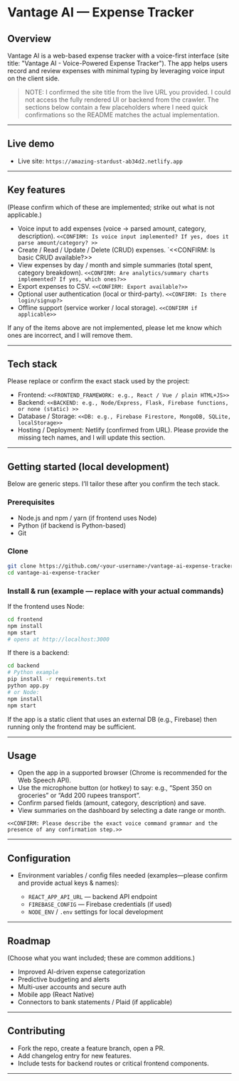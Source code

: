 # Vantage AI — Expense Tracker

## Overview

Vantage AI is a web-based expense tracker with a voice-first interface (site title: "Vantage AI - Voice-Powered Expense Tracker"). The app helps users record and review expenses with minimal typing by leveraging voice input on the client side.

> NOTE: I confirmed the site title from the live URL you provided. I could not access the fully rendered UI or backend from the crawler. The sections below contain a few placeholders where I need quick confirmations so the README matches the actual implementation.

---

## Live demo

* Live site: `https://amazing-stardust-ab34d2.netlify.app`

---

## Key features

(Please confirm which of these are implemented; strike out what is not applicable.)

* Voice input to add expenses (voice → parsed amount, category, description). `<<CONFIRM: Is voice input implemented? If yes, does it parse amount/category? >>`
* Create / Read / Update / Delete (CRUD) expenses. `<<CONFIRM: Is basic CRUD available?>>
* View expenses by day / month and simple summaries (total spent, category breakdown). `<<CONFIRM: Are analytics/summary charts implemented? If yes, which ones?>>`
* Export expenses to CSV. `<<CONFIRM: Export available?>>`
* Optional user authentication (local or third-party). `<<CONFIRM: Is there login/signup?>`
* Offline support (service worker / local storage). `<<CONFIRM if applicable>>`

If any of the items above are not implemented, please let me know which ones are incorrect, and I will remove them.

---

## Tech stack

Please replace or confirm the exact stack used by the project:

* Frontend: `<<FRONTEND_FRAMEWORK: e.g., React / Vue / plain HTML+JS>>`
* Backend: `<<BACKEND: e.g., Node/Express, Flask, Firebase functions, or none (static) >>`
* Database / Storage: `<<DB: e.g., Firebase Firestore, MongoDB, SQLite, localStorage>>`
* Hosting / Deployment: Netlify (confirmed from URL).
  Please provide the missing tech names, and I will update this section.

---

## Getting started (local development)

Below are generic steps. I’ll tailor these after you confirm the tech stack.

### Prerequisites

* Node.js and npm / yarn (if frontend uses Node)
* Python (if backend is Python-based)
* Git

### Clone

```bash
git clone https://github.com/<your-username>/vantage-ai-expense-tracker.git
cd vantage-ai-expense-tracker
```

### Install & run (example — replace with your actual commands)

If the frontend uses Node:

```bash
cd frontend
npm install
npm start
# opens at http://localhost:3000
```

If there is a backend:

```bash
cd backend
# Python example
pip install -r requirements.txt
python app.py
# or Node:
npm install
npm start
```

If the app is a static client that uses an external DB (e.g., Firebase) then running only the frontend may be sufficient.

---

## Usage

* Open the app in a supported browser (Chrome is recommended for the Web Speech API).
* Use the microphone button (or hotkey) to say: e.g., “Spent 350 on groceries” or “Add 200 rupees transport”.
* Confirm parsed fields (amount, category, description) and save.
* View summaries on the dashboard by selecting a date range or month.

`<<CONFIRM: Please describe the exact voice command grammar and the presence of any confirmation step.>>`

---

## Configuration

* Environment variables / config files needed (examples—please confirm and provide actual keys & names):

  * `REACT_APP_API_URL` — backend API endpoint
  * `FIREBASE_CONFIG` — Firebase credentials (if used)
  * `NODE_ENV` / `.env` settings for local development

---

## Roadmap

(Choose what you want included; these are common additions.)

* Improved AI-driven expense categorization
* Predictive budgeting and alerts
* Multi-user accounts and secure auth
* Mobile app (React Native)
* Connectors to bank statements / Plaid (if applicable)

---

## Contributing

* Fork the repo, create a feature branch, open a PR.
* Add changelog entry for new features.
* Include tests for backend routes or critical frontend components.

---
